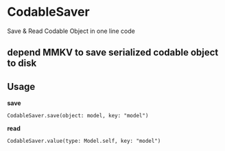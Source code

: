 # CodableSaver
Save &amp; Read Codable Object in one line code

## depend MMKV to save serialized codable object to disk

## Usage

**save**
```
CodableSaver.save(object: model, key: "model")
```

**read**
```
CodableSaver.value(type: Model.self, key: "model")
```

